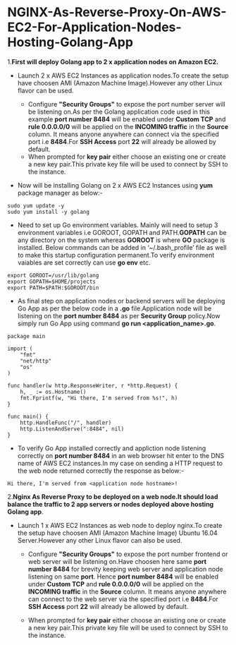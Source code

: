 # NGINX-As-Reverse-Proxy-On-AWS-EC2-For-Application-Nodes-Hosting-Golang-App

1.**First will deploy Golang app to 2 x application nodes on Amazon EC2.**


- Launch 2 x AWS EC2 Instances as application nodes.To create the setup have choosen AMI (Amazon Machine Image).However any other Linux flavor can be used.

   - Configure **"Security Groups"** to expose the port number server will be listening on.As per the Golang application code used in this example **port number 8484** will be enabled under **Custom TCP** and **rule 0.0.0.0/0**  will be applied on the **INCOMING traffic** in the **Source** column. It means anyone anywhere can connect via the specified port i.e **8484**.For **SSH Access** port **22** will already be allowed by default.
  - When prompted for **key pair** either choose an existing one or create a new key pair.This private key file will be used to connect by SSH to the instance.
  
- Now will be installing Golang on 2 x AWS EC2 Instances using **yum** package manager as below:-

```
sudo yum update -y
sudo yum install -y golang
```
- Need to set up Go environment variables. Mainly will need to setup 3 environment variables i.e GOROOT, GOPATH and PATH.**GOPATH** can be any directory on the system whereas **GOROOT** is where **GO** package is installed. Below commands can be added in ‘~/.bash_profile’ file as well to make this startup configuration permanent.To verify environment vaiables are set correctly can use **go env** etc. 

```
export GOROOT=/usr/lib/golang
export GOPATH=$HOME/projects
export PATH=$PATH:$GOROOT/bin
```

- As final step on application nodes or backend servers will be deploying Go App as per the below code in a **.go** file.Application node will be listening on the **port number 8484** as per **Security Group** policy.Now simply run Go App using command **go run <application_name>.go**.

```
package main

import (
	"fmt"
	"net/http"
	"os"
)

func handler(w http.ResponseWriter, r *http.Request) {
	h, _ := os.Hostname()
	fmt.Fprintf(w, "Hi there, I'm served from %s!", h)
}

func main() {
	http.HandleFunc("/", handler)
	http.ListenAndServe(":8484", nil)
}
```

- To verify Go App installed correctly and appliction node listening correctly on **port number 8484** in an web browser hit enter to the DNS name of AWS EC2 instances.In my case on sending a HTTP request to the web node returned correctly the response as below:-

```
Hi there, I'm served from <application node hostname>!
```

2.**Nginx As Reverse Proxy to be deployed on a web node.It should load balance the traffic to 2 app servers or nodes deployed above hosting Golang app**.

- Launch 1 x AWS EC2 Instances as web node to deploy nginx.To create the setup have choosen AMI (Amazon Machine Image) Ubuntu 16.04 Server.However any other Linux flavor can also be used.

   - Configure **"Security Groups"** to expose the port number frontend or web server will be listening on.Have choosen here  same **port number 8484** for brevity keeping web server and application node listening on same **port**. Hence **port number 8484** will be enabled under **Custom TCP** and **rule 0.0.0.0/0**  will be applied on the **INCOMING traffic** in the **Source** column. It means anyone anywhere can connect to the web server via the specified port i.e **8484**.For **SSH Access** port **22** will already be allowed by default.
   
  - When prompted for **key pair** either choose an existing one or create a new key pair.This private key file will be used to connect by SSH to the instance.
